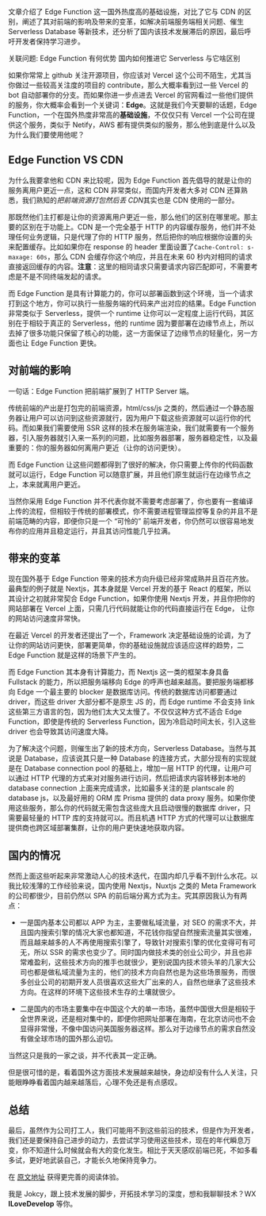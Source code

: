 文章介绍了 Edge Function 这一国外热度高的基础设施，对比了它与 CDN 的区别，阐述了其对前端的影响及带来的变革，如解决前端服务端相关问题、催生 Serverless Database 等新技术，还分析了国内该技术发展滞后的原因，最后呼吁开发者保持学习进步。

关联问题: Edge Function 有何优势 国内如何推进它 Serverless 与它啥区别

如果你常常上 github 关注开源项目，你应该对 Vercel 这个公司不陌生，尤其当你做过一些较高关注度的项目的 contribute，那么大概率看到过一些 Vercel 的 bot 自动部署你的分支。而如果你进一步点进去 Vercel 的官网看过一些他们提供的服务，你大概率会看到一个关键词：**Edge**。这就是我们今天要聊的话题，Edge Function，一个在国外热度非常高的**基础设施**，不仅仅只有 Vercel 一个公司在提供这个服务，类似于 Netify，AWS 都有提供类似的服务，那么他到底是什么以及为什么我们要使用他呢？

## Edge Function VS CDN

为什么我要拿他和 CDN 来比较呢，因为 Edge Function 首先倡导的就是让你的服务离用户更近一点，这和 CDN 非常类似，而国内开发者大多对 CDN 还算熟悉，我们熟知的*把前端资源打包然后丢 CDN*其实也是 CDN 使用的一部分。

那既然他们主打都是让你的资源离用户更近一些，那么他们的区别在哪里呢。那主要的区别在于功能上。CDN 是一个完全基于 HTTP 的内容缓存服务，他们并不处理任何业务逻辑，只是代理了你的 HTTP 服务，然后把你的响应根据你设置的头来配置缓存。比如如果你在 response 的 header 里面设置了`Cache-Control: s-maxage: 60s`，那么 CDN 会缓存你这个响应，并且在未来 60 秒内对相同的请求直接返回缓存的内容。**注意**：这里的相同请求只需要请求内容匹配即可，不需要考虑是不是不同终端发起的请求。

而 Edge Function 是具有计算能力的，你可以部署函数到这个环境，当一个请求打到这个地方，你可以执行一些服务端的代码来产出对应的结果。Edge Function 非常类似于 Serverless，提供一个 runtime 让你可以一定程度上运行代码，其区别在于相较于真正的 Serverless，他的 runtime 因为要部署在边缘节点上，所以去掉了很多功能只保留了核心的功能，这一方面保证了边缘节点的轻量化，另一方面也让 Edge Function 更快。

## 对前端的影响

一句话：Edge Function 把前端扩展到了 HTTP Server 端。

传统前端的产出是打包完的前端资源，html/css/js 之类的，然后通过一个静态服务器让用户可以访问到这些资源就行，因为用户下载这些资源就可以运行你的代码。而如果我们需要使用 SSR 这样的技术在服务端渲染，我们就需要有一个服务器，引入服务器就引入来一系列的问题，比如服务器部署，服务器稳定性，以及最重要的：你的服务器如何离用户更近（让你的访问更快）。

而 Edge Function 让这些问题都得到了很好的解决，你只需要上传你的代码函数就可以运行，Edge Function 可以随意扩展，并且他们原生就运行在边缘节点之上，本来就离用户更近。

当然你采用 Edge Function 并不代表你就不需要考虑部署了，你也要有一套编译上传的流程，但相较于传统的部署模式，你不需要进程管理监控等复杂的并且不是前端范畴的内容，即便你只是一个 “可怜的” 前端开发者，你仍然可以很容易地发布你的应用并且稳定运行，并且其访问性能几乎拉满。

## 带来的变革

现在国外基于 Edge Function 带来的技术方向升级已经非常成熟并且百花齐放。最典型的例子就是 Nextjs，其本身就是 Vercel 开发的基于 React 的框架，所以其设计之初就非常契合 Edge Function，如果你使用 Nextjs 开发，并且你把你的网站部署在 Vercel 上面，只需几行代码就能让你的代码直接运行在 Edge， 让你的网站访问速度非常快。

在最近 Vercel 的开发者还提出了一个，Framework 决定基础设施的论调，为了让你的网站访问更快，部署更简单，你的基础设施就应该适应这样的趋势，二 Edge Function 就是这样的场景下产生的。

而 Edge Function 其本身有计算能力，而 Nextjs 这一类的框架本身具备 Fullstack 的能力，所以把服务端移向 Edge 的呼声也越来越高。要把服务端都移向 Edge 一个最主要的 blocker 是数据库访问。传统的数据库访问都要通过 driver，而这些 driver 大部分都不是原生 JS 的，而 Edge runtime 不会支持 link 这些第三方语言的包，因为他们太大又太慢了。不仅仅这种方式不适合 Edge Function，即使是传统的 Serverless Function，因为冷启动时间太长，引入这些 driver 也会导致其访问速度大降。

为了解决这个问题，则催生出了新的技术方向，Serverless Database。当然与其说是 Database，应该说其只是一种 Database 的连接方式，大部分现有的实现就是在 Database connection pool 的基础上，增加一层 HTTP 的代理，让用户可以通过 HTTP 代理的方式来对对服务进行访问，然后把请求内容转移到本地的 database connection 上面来完成请求，比如最多关注的是 plantscale 的 database js，以及最好用的 ORM 库 Prisma 提供的 data proxy 服务。如果你使用这些服务，那么你的代码就无需包含这些庞大且启动很慢的数据库 driver，只需要最轻量的 HTTP 库的支持就可以。而且机遇 HTTP 方式的代理可以让数据库提供商也跨区域部署集群，让你的用户更快速地获取内容。

## 国内的情况

然而上面这些听起来非常激动人心的技术迭代，在国内却几乎看不到什么水花。以我比较浅薄的工作经验来说，国内使用 Nextjs，Nuxtjs 之类的 Meta Framework 的公司都很少，目前仍然以 SPA 的前后端分离方式为主。究其原因我认为有两点：

* 一是国内基本公司都以 APP 为主，主要做私域流量，对 SEO 的需求不大，并且国内搜索引擎的情况大家也都知道，不花钱你指望自然搜索流量其实很难，而且越来越多的人不再使用搜索引擎了，导致针对搜索引擎的优化变得可有可无，所以 SSR 的需求也变少了。同时国内做技术类的创业公司少，并且也非常难盈利，这些技术方向的推手也就很少，更别说国内技术领头羊的几家大公司也都是做私域流量为主的，他们的技术方向自然也是为这些场景服务，而很多创业公司的初期开发人员很喜欢这些大厂出来的人，自然也继承了这些技术方向。在这样的环境下这些技术生存的土壤就很少。

* 二是国内的市场主要集中在中国这个大的单一市场，虽然中国很大但是相较于全世界来说，还是相对集中的，即便你把网址部署在海南，在北京访问也不会显得非常慢，不像中国访问美国服务器这样。那么对于边缘节点的需求自然没有做全球市场的国外那么迫切。

当然这只是我的一家之谈，并不代表其一定正确。

但是很可惜的是，看着国外这方面技术发展越来越快，身边却没有什么人关注，只能眼睁睁看着国内越来越落后，心理不免还是有点感叹。

## 总结

最后，虽然作为公司打工人，我们可能用不到这些前沿的技术，但是作为开发者，我们还是要保持自己进步的动力，去尝试学习使用这些技术，现在的年代瞬息万变，你不知道什么时候就会有大的变化发生。相比于天天感叹前端已死，不如多看多试，更好地武装自己，才能长久地保持竞争力。

在 [原文地址](https://link.juejin.cn/?target=https%3A%2F%2Fcatchupweb.com%2Farticle%2Fclg0cnof10000l708dsnwlqet "https://catchupweb.com/article/clg0cnof10000l708dsnwlqet") 获得更完善的阅读体验。

我是 Jokcy，跟上技术发展的脚步，开拓技术学习的深度，想和我聊聊技术？WX **ILoveDevelop** 等你。
